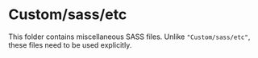 # Custom/sass/etc

This folder contains miscellaneous SASS files. Unlike `"Custom/sass/etc"`, these files
need to be used explicitly.

